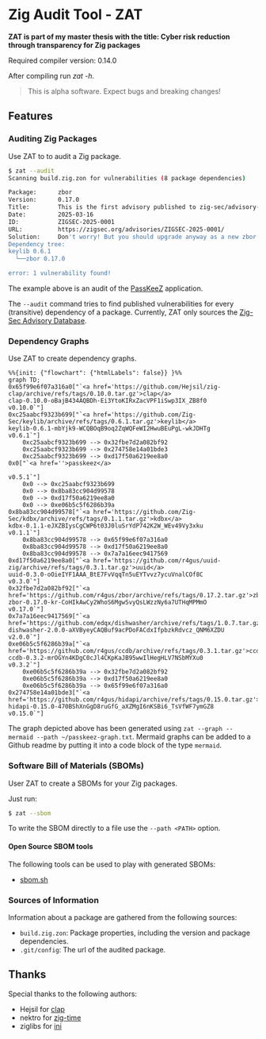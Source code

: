 # Zig Audit Tool - ZAT

**ZAT is part of my master thesis with the title: Cyber risk reduction through transparency for Zig packages**

Required compiler version: 0.14.0

After compiling run _zat -h_.

> This is alpha software. Expect bugs and breaking changes!

## Features

### Auditing Zig Packages

Use ZAT to to audit a Zig package.

```bash
$ zat --audit
Scanning build.zig.zon for vulnerabilities (8 package dependencies)

Package:      zbor
Version:      0.17.0
Title:        This is the first advisory published to zig-sec/advisory-db.
Date:         2025-03-16
ID:           ZIGSEC-2025-0001
URL:          https://zigsec.org/advisories/ZIGSEC-2025-0001/
Solution:     Don't worry! But you should upgrade anyway as a new zbor release is available.
Dependency tree:
keylib 0.6.1
  └──zbor 0.17.0

error: 1 vulnerability found!
```

The example above is an audit of the [PassKeeZ](https://github.com/Zig-Sec/PassKeeZ) application.

The `--audit` command tries to find published vulnerabilities for every (transitive) dependency of a package.
Currently, ZAT only sources the [Zig-Sec Advisory Database](https://zigsec.org/). 

### Dependency Graphs

Use ZAT to create dependency graphs.

```mermaid
%%{init: {"flowchart": {"htmlLabels": false}} }%%
graph TD;
0x65f99e6f07a316a0["`<a href='https://github.com/Hejsil/zig-clap/archive/refs/tags/0.10.0.tar.gz'>clap</a>
clap-0.10.0-oBajB434AQBDh-Ei3YtoKIRxZacVPF1iSwp3IX_ZB8f0
v0.10.0`"]
0xc25aabcf9323b699["`<a href='https://github.com/Zig-Sec/keylib/archive/refs/tags/0.6.1.tar.gz'>keylib</a>
keylib-0.6.1-mbYjk9-WCQBOqB9oq2ZqWQFeWI2HwuBEuPgL-wkJDHTg
v0.6.1`"]
    0xc25aabcf9323b699 --> 0x32fbe7d2a082bf92
    0xc25aabcf9323b699 --> 0x274758e14a01bde3
    0xc25aabcf9323b699 --> 0xd17f50a6219ee8a0
0x0["`<a href=''>passkeez</a>

v0.5.1`"]
    0x0 --> 0xc25aabcf9323b699
    0x0 --> 0x8ba83cc904d99578
    0x0 --> 0xd17f50a6219ee8a0
    0x0 --> 0xe06b5c5f6286b39a
0x8ba83cc904d99578["`<a href='https://github.com/Zig-Sec/kdbx/archive/refs/tags/0.1.1.tar.gz'>kdbx</a>
kdbx-0.1.1-eJXZBIysCgCWP6t03J0luSrYdP742K2W_WEv49Vy3xku
v0.1.1`"]
    0x8ba83cc904d99578 --> 0x65f99e6f07a316a0
    0x8ba83cc904d99578 --> 0xd17f50a6219ee8a0
    0x8ba83cc904d99578 --> 0x7a7a16eec9417569
0xd17f50a6219ee8a0["`<a href='https://github.com/r4gus/uuid-zig/archive/refs/tags/0.3.1.tar.gz'>uuid</a>
uuid-0.3.0-oOieIYF1AAA_BtE7FvVqqTn5uEYTvvz7ycuVnalCOf8C
v0.3.0`"]
0x32fbe7d2a082bf92["`<a href='https://github.com/r4gus/zbor/archive/refs/tags/0.17.2.tar.gz'>zbor</a>
zbor-0.17.0-kr-CoHIkAwCy2WhoS6MgwSvyQsLWzzNy6a7UTHqMPMmO
v0.17.0`"]
0x7a7a16eec9417569["`<a href='https://github.com/edqx/dishwasher/archive/refs/tags/1.0.7.tar.gz'>dishwasher</a>
dishwasher-2.0.0-aXVByeyCAQBuf9acPDoFACdxIfpbzkRdvcz_QNM6XZDU
v2.0.0`"]
0xe06b5c5f6286b39a["`<a href='https://github.com/r4gus/ccdb/archive/refs/tags/0.3.1.tar.gz'>ccdb</a>
ccdb-0.3.2-mrOGYn4KDgC0cJl4CKpKaJB95wwIlHegHLV7NSbMYXu0
v0.3.2`"]
    0xe06b5c5f6286b39a --> 0x32fbe7d2a082bf92
    0xe06b5c5f6286b39a --> 0xd17f50a6219ee8a0
    0xe06b5c5f6286b39a --> 0x65f99e6f07a316a0
0x274758e14a01bde3["`<a href='https://github.com/r4gus/hidapi/archive/refs/tags/0.15.0.tar.gz'>hidapi</a>
hidapi-0.15.0-470BShXnGgD8ruGfG_aXZMgI6nKSBi6_TsVfWF7ymGZ8
v0.15.0`"]
```

The graph depicted above has been generated using `zat --graph --mermaid --path ~/passkeez-graph.txt`. Mermaid graphs can be added to a Github readme by putting it into a code block of the type `mermaid`.

### Software Bill of Materials (SBOMs)

User ZAT to create a SBOMs for your Zig packages.

Just run:
```bash
$ zat --sbom
```

To write the SBOM directly to a file use the `--path <PATH>` option.

#### Open Source SBOM tools

The following tools can be used to play with generated SBOMs:
- [sbom.sh](https://sbom.sh)

### Sources of Information

Information about a package are gathered from the following sources:

- `build.zig.zon`: Package properties, including the version and package dependencies.
- `.git/config`: The url of the audited package.

## Thanks

Special thanks to the following authors:
- Hejsil for [clap](https://github.com/Hejsil/zig-clap)
- nektro for [zig-time](https://github.com/nektro/zig-time)    
- ziglibs for [ini](https://github.com/ziglibs/ini)
